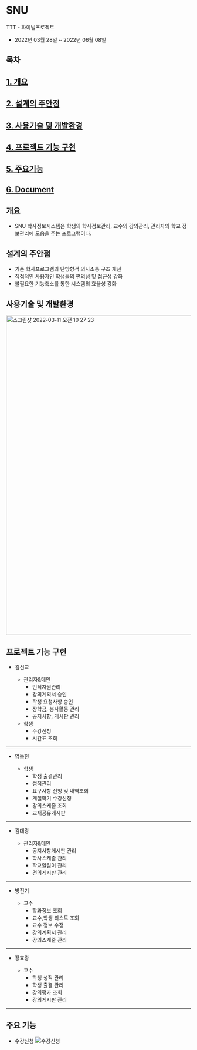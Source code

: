 # SNU
TTT - 파이널프로젝트

- 2022년 03월 28일 ~ 2022년 06월 08일

## 목차
## [1. 개요](#개요)
## [2. 설계의 주안점](#설계의-주안점 )
## [3. 사용기술 및 개발환경](#사용기술-및-개발환경)
## [4. 프로젝트 기능 구현](#프로젝트-기능-구현)
## [5. 주요기능](#주요기능)
## [6. Document](#Document)


## 개요
- SNU 학사정보시스템은 학생의 학사정보관리, 교수의 강의관리, 관리자의 학교 정보관리에 도움을 주는 프로그램이다.

## 설계의 주안점
- 기존 학사프로그램의 단방향적 의사소통 구조 개선
- 직접적인 사용자인 학생들의 편의성 및 접근성 강화
- 불필요한 기능축소를 통한 시스템의 효율성 강화

## 사용기술 및 개발환경

<img width="870" alt="스크린샷 2022-03-11 오전 10 27 23" src="https://user-images.githubusercontent.com/87789778/157785237-e1a9e066-3986-4238-bcb6-2e5ad6cdaa1f.png">

## 프로젝트 기능 구현
- 김선교

  - 관리자&메인
    - 인적자원관리
    - 강의계획서 승인
    - 학생 요청사항 승인
    - 장학금, 봉사활동 관리
    - 공지사항, 게시판 관리
  - 학생
    - 수강신청
    - 시간표 조회
---
- 염동현

  - 학생
    - 학생 출결관리
    - 성적관리
    - 요구사항 신청 및 내역조회
    - 계절학기 수강신청
    - 강의스케줄 조회
    - 교재공유게시판

---
- 김대광

  - 관리자&메인
    - 공지사항게시판 관리
    - 학사스케줄 관리
    - 학교알림이 관리
    - 건의게시판 관리
 
---
- 방진기

  - 교수
    - 학과정보 조회
    - 교수,학생 리스트 조회
    - 교수 정보 수정
    - 강의계획서 관리
    - 강의스케줄 관리
---
- 장효광

  - 교수
    - 학생 성적 관리
    - 학생 출결 관리
    - 강의평가 조회
    - 강의게시판 관리

---

## 주요 기능
- 수강신청
  ![수강신청](https://user-images.githubusercontent.com/90033066/172543954-83477e58-692d-4d61-8a2c-fd1db7fe3384.PNG)


